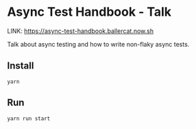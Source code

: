 # Async Test Handbook - Talk

LINK: https://async-test-handbook.ballercat.now.sh

Talk about async testing and how to write non-flaky async tests.

## Install

`yarn`

## Run

`yarn run start`

